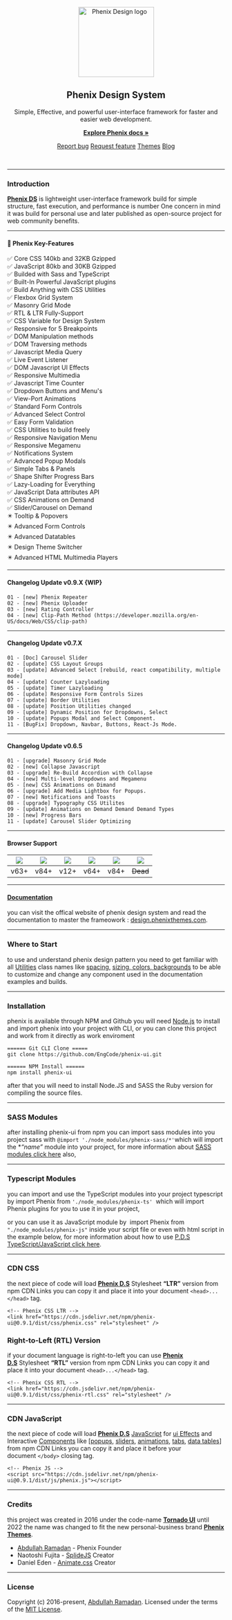 <p align="center">
  <a href="https://design.phenixthemes.com">
    <img src="https://phenixthemes.com/pds-docs/wp-content/uploads/sites/2/2022/09/phenix-design-icon.svg" alt="Phenix Design logo" width="175" height="162">
  </a>
</p>

<h2 align="center">Phenix Design System</h2>

<p align="center">
  Simple, Effective, and powerful user-interface framework for faster and easier web development.
</p>
<p align="center">
  <a href="https://design.phenixthemes.com"><strong>Explore Phenix docs »</strong></a>
</p>
<p align="center">
<a href="https://github.com/EngCode/phenix-ui/issues/new?assignees=-&labels=bug&template=bug_report.yml">Report bug</a>
<a href="https://github.com/EngCode/phenix-ui/issues/new?assignees=&labels=feature&template=feature_request.yml">Request feature</a>
<a href="https://phenixthemes.com/">Themes</a>
<a href="https://blog.phenixthemes.com/">Blog</a>
</p>

<p align="center">
  <img src="https://img.shields.io/badge/build-v0.9.1-blue.svg" alt="" />
  <img src="https://img.shields.io/github/languages/code-size/EngCode/phenix-ui.svg" alt="" />
  <img src="https://img.shields.io/github/repo-size/EngCode/phenix-ui.svg" alt="" />
  <img src="https://img.shields.io/github/issues/EngCode/phenix-ui.svg" alt="" />
  <img src="https://img.shields.io/badge/%40typescript-v3.9.10-blue.svg" alt="" />
  <img src="https://img.shields.io/badge/Sass-v7.0.1-blue.svg" alt="" />
</p>
</div>

---

### Introduction

**[Phenix DS](https://design.phenixthemes.com/about-phenix/ "About Phenix")** is lightweight user-interface framework build for simple structure, fast execution, and performance is number One concern in mind it was build for personal use and later published as open-source project for web community benefits.

---

#### 🚀 Phenix Key-Features

<div>
<ul style="list-style:none;padding:0;margin:0">
    <li>✅ Core CSS 140kb and 32KB Gzipped</li>  
    <li>✅ JavaScript 80kb and 30KB Gzipped</li>
    <li>✅ Builded with Sass and TypeScript</li>
    <li>✅ Built-In Powerful JavaScript plugins</li>
    <li>✅ Build Anything with CSS Utilities</li>
    <li>✅ Flexbox Grid System</li>
    <li>✅ Masonry Grid Mode</li>
    <li>✅ RTL & LTR Fully-Support</li>
    <li>✅ CSS Variable for Design System</li>
    <li>✅ Responsive for 5 Breakpoints</li>
    <li>✅ DOM Manipulation methods</li>
    <li>✅ DOM Traversing methods</li>
    <li>✅ Javascript Media Query</li>
    <li>✅ Live Event Listener</li>
    <li>✅ DOM Javascript UI Effects</li>
    <li>✅ Responsive Multimedia</li>
    <li>✅ Javascript Time Counter</li>
    <li>✅ Dropdown Buttons and Menu's</li>
    <li>✅ View-Port Animations</li>
    <li>✅ Standard Form Controls</li>
    <li>✅ Advanced Select Control</li>
    <li>✅ Easy Form Validation</li>
    <li>✅ CSS Utilities to build freely</li>
    <li>✅ Responsive Navigation Menu</li>
    <li>✅ Responsive Megamenu</li>
    <li>✅ Notifications System</li>
    <li>✅ Advanced Popup Modals</li>
    <li>✅ Simple Tabs & Panels</li>
    <li>✅ Shape Shifter Progress Bars</li>
    <li>✅ Lazy-Loading for Everything</li>
    <li>✅ JavaScript Data attributes API</li>
    <li>✅ CSS Animations on Demand</li>
    <li>✅ Slider/Carousel on Demand</li>
    <li>✴️ Tooltip & Popovers</li>
    <li>✴️ Advanced Form Controls</li>
    <li>✴️ Advanced Datatables</li>
    <li>✴️ Design Theme Switcher</li>
    <li>✴️ Advanced HTML Multimedia Players</li>
</ul>
</div>

---

#### Changelog Update v0.9.X {WIP}

```
01 - [new] Phenix Repeater
02 - [new] Phenix Uploader
03 - [new] Rating Controller
04 - [new] Clip-Path Method (https://developer.mozilla.org/en-US/docs/Web/CSS/clip-path)
```

---

#### Changelog Update v0.7.X

```
01 - [Doc] Carousel Slider
02 - [update] CSS Layout Groups
03 - [update] Advanced Select [rebuild, react compatibility, multiple mode]
04 - [update] Counter Lazyloading
05 - [update] Timer Lazyloading
06 - [update] Responsive Form Controls Sizes
07 - [update] Border Utilities
08 - [update] Position Utilities changed
09 - [update] Dynamic Position for Dropdowns, Select
10 - [update] Popups Modal and Select Component.
11 - [BugFix] Dropdown, Navbar, Buttons, React-Js Mode.
```

---

#### Changelog Update v0.6.5

```
01 - [upgrade] Masonry Grid Mode
02 - [new] Collapse Javascript
03 - [upgrade] Re-Build Accordion with Collapse
04 - [new] Multi-level Dropdowns and Megamenu
05 - [new] CSS Animations on Dimand
06 - [upgrade] Add Media Lightbox for Popups.
07 - [new] Notifications and Toasts
08 - [upgrade] Typography CSS Utilites
09 - [update] Animations on Demand Demand Demand Types
10 - [new] Progress Bars
11 - [update] Carousel Slider Optimizing
```

-----------------------

#### Browser Support

| ![](https://raw.githubusercontent.com/alrra/browser-logos/master/src/firefox/firefox_48x48.png) | ![](https://raw.githubusercontent.com/alrra/browser-logos/master/src/chrome/chrome_48x48.png) | ![](https://raw.githubusercontent.com/alrra/browser-logos/master/src/safari/safari_48x48.png) | ![](https://raw.githubusercontent.com/alrra/browser-logos/master/src/opera/opera_48x48.png) | ![](https://raw.githubusercontent.com/alrra/browser-logos/master/src/edge/edge_48x48.png) | ![](https://raw.githubusercontent.com/alrra/browser-logos/master/src/archive/internet-explorer_9-11/internet-explorer_9-11_48x48.png) |
|:-----------------------------------------------------------------------------------------------:|:---------------------------------------------------------------------------------------------:|:---------------------------------------------------------------------------------------------:|:-------------------------------------------------------------------------------------------:|:-----------------------------------------------------------------------------------------:|:-------------------------------------------------------------------------------------------------------------------------------------:|
| v63+                                                                                            | v84+                                                                                          | v12+                                                                                          | v64+                                                                                        | v84+                                                                                      | ~~Dead~~                                                                                                                              |

---

#### [Documentation](https://design.phenixthemes.com)

you can visit the offical website of phenix design system and read the documentation to master the frameowork : [design.phenixthemes.com](https://design.phenixthemes.com).

---

### Where to Start

to use and understand phenix design pattern you need to get familiar with all [Utilities](https://design.phenixthemes.com/category/utilities/) class names like [spacing](https://design.phenixthemes.com/spacing/)[,](https://design.phenixthemes.com/display/) [s](https://design.phenixthemes.com/sizing/)[izing](https://design.phenixthemes.com/sizing/)[, colors](https://design.phenixthemes.com/colors/)[, backgrounds](https://design.phenixthemes.com/backgrounds/) to be able to customize and change any component used in the documentation examples and builds.

---

### Installation

phenix is available through NPM and Github you will need [Node.js](https://nodejs.org/en/download/ "Download Node JS") to install and import phenix into your project with CLI, or you can clone this project and work from it directly as work enviroment

```
====== Git CLI Clone =====
git clone https://github.com/EngCode/phenix-ui.git

====== NPM Install ======
npm install phenix-ui
```

after that you will need to install Node.JS and SASS the Ruby version for compiling the source files.

---

### SASS Modules

after installing phenix-ui from npm you can import sass modules into you project sass with `@import './node_modules/phenix-sass/*'`which will import the **“*name”** module into your project, for more information about [SASS modules click here](https://design.phenixthemes.com/category/sass-customize/ "SASS Customize") also,

---

### Typescript Modules

you can import and use the TypeScript modules into your project typescript by import Phenix from `'./node_modules/phenix-ts'`  which will import Phenix plugins for you to use it in your project,

or you can use it as JavaScript module by  import Phenix from `"./node_modules/phenix-js"` inside your script file or even with html script in the example below, for more information about how to use [P.D.S TypeScript/JavaScript click here](https://design.phenixthemes.com/category/typescript-js/ "Typescript").

---

### CDN CSS

the next piece of code will load ******[Phenix D.S](https://design.phenixthemes.com/ "Home")****** Stylesheet **“LTR”** version from npm CDN Links you can copy it and place it into your document `<head>...</head>` tag.

```
<!-- Phenix CSS LTR -->
<link href="https://cdn.jsdelivr.net/npm/phenix-ui@0.9.1/dist/css/phenix.css" rel="stylesheet" />
```

### Right-to-Left (RTL) Version

if your document language is right-to-left you can use ****[Phenix D.S](https://design.phenixthemes.com/ "Home")**** Stylesheet **“RTL”** version from npm CDN Links you can copy it and place it into your document `<head>...</head>` tag.

```
<!-- Phenix CSS RTL -->
<link href="https://cdn.jsdelivr.net/npm/phenix-ui@0.9.1/dist/css/phenix-rtl.css" rel="stylesheet" />
```

---

### CDN JavaScript

the next piece of code will load ****[Phenix D.S](https://design.phenixthemes.com/ "Home")**** [JavaScript](https://design.phenixthemes.com/category/typescript-js/ "Typescript") for [ui Effects](https://design.phenixthemes.com/ui-effects/ "UI Effects") and Interactive [Components](https://design.phenixthemes.com/category/components/ "Components") like [[popups](https://design.phenixthemes.com/popup-modals/ "Popup Modals"), [sliders](https://design.phenixthemes.com/carousel-slider/ "Carousel Slider"), [animations](https://design.phenixthemes.com/animations/ "Animations"), [tabs](https://design.phenixthemes.com/tabs-panels/ "Tabs & Panels"), [data tables](https://design.phenixthemes.com/data-tables/ "Data Tables")] from npm CDN Links you can copy it and place it before your document `</body>` closing tag.

```
<!-- Phenix JS -->
<script src="https://cdn.jsdelivr.net/npm/phenix-ui@0.9.1/dist/js/phenix.js"></script>
```

---

### Credits

this project was created in 2016 under the code-name **[Tornado UI](https://tornado.phenixthemes.com/)** until 2022 the name was changed to fit the new personal-business brand **[Phenix Themes](https://phenixthemes.com/ "https://phenixthemes.com")**.

- [Abdullah Ramadan](https://www.facebook.com/Eng.AbdallahPS) - Phenix Founder
- Naotoshi Fujita - [SplideJS]([](https://github.com/Splidejs/splide)) Creator
- Daniel Eden - [Animate.css](https://animate.style/) Creator

--------------------

### License

Copyright (c) 2016-present, [Abdullah Ramadan](https://www.facebook.com/Eng.AbdallahPS). Licensed under the terms of the [MIT License](https://opensource.org/licenses/MIT).
